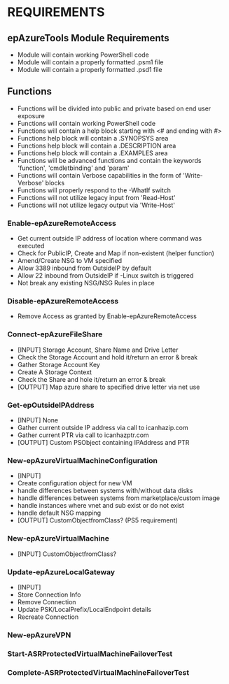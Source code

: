# REQUIREMENTS

## epAzureTools Module Requirements

* Module will contain working PowerShell code
* Module will contain a properly formatted .psm1 file
* Module will contain a properly formatted .psd1 file

## Functions

* Functions will be divided into public and private based on end user exposure
* Functions will contain working PowerShell code
* Functions will contain a help block starting with <# and ending with #>
* Functions help block will contain a .SYNOPSYS area
* Functions help block will contain a .DESCRIPTION area
* Functions help block will contain a .EXAMPLES area
* Functions will be advanced functions and contain the keywords 'function', 'cmdletbinding' and 'param'
* Functions will contain Verbose capabilities in the form of 'Write-Verbose' blocks
* Functions will properly respond to the -WhatIf switch
* Functions will not utilize legacy input from 'Read-Host'
* Functions will not utilize legacy output via 'Write-Host'

### Enable-epAzureRemoteAccess
* Get current outside IP address of location where command was executed
* Check for PublicIP, Create and Map if non-existent (helper function)
* Amend/Create NSG to VM specified
* Allow 3389 inbound from OutsideIP by default
* Allow 22 inbound from OutsideIP if -Linux switch is triggered
* Not break any existing NSG/NSG Rules in place

### Disable-epAzureRemoteAccess
* Remove Access as granted by Enable-epAzureRemoteAccess

### Connect-epAzureFileShare
* [INPUT] Storage Account, Share Name and Drive Letter
* Check the Storage Account and hold it/return an error & break
* Gather Storage Account Key
* Create A Storage Context
* Check the Share and hole it/return an error & break
* [OUTPUT] Map azure share to specified drive letter via net use

### Get-epOutsideIPAddress
* [INPUT] None
* Gather current outside IP address via call to icanhazip.com
* Gather current PTR via call to icanhazptr.com
* [OUTPUT] Custom PSObject containing IPAddress and PTR

### New-epAzureVirtualMachineConfiguration
* [INPUT]
* Create configuration object for new VM
* handle differences between systems with/without data disks
* handle differences between systems from marketplace/custom image
* handle instances where vnet and sub exist or do not exist
* handle default NSG mapping
* [OUTPUT] CustomObjectfromClass? (PS5 requirement)

### New-epAzureVirtualMachine
* [INPUT] CustomObjectfromClass?

### Update-epAzureLocalGateway
* [INPUT]
* Store Connection Info
* Remove Connection
* Update PSK/LocalPrefix/LocalEndpoint details
* Recreate Connection

### New-epAzureVPN

### Start-ASRProtectedVirtualMachineFailoverTest

### Complete-ASRProtectedVirtualMachineFailoverTest